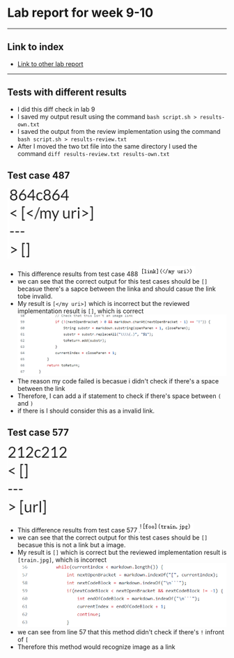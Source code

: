 # Lab report for week 9-10

---
## Link to index
* [Link to other lab report](https://2680991462.github.io/cse15l-lab-reports/index)

---
## Tests with different results
* I did this diff check in lab 9
* I saved my output result using the command `bash script.sh > results-own.txt`
* I saved the output from the review implementation using the command `bash script.sh > results-review.txt`
* After I moved the two txt file into the same directory I used the command `diff results-review.txt results-own.txt`


## Test case 487
![Image1](diff2.PNG)
* This difference results from test case 488
![Image1](result2.PNG)
* we can see that the correct output for this test cases should be `[]` becasue there's a sapce between the linka and should casue the link tobe invalid.
* My result is `[</my uri>]` which is incorrect but the reviewed implementation result is `[]`, which is correct
![Image1](code2.PNG)
* The reason my code failed is becasue i didn't check if there's a space between the link
* Therefore, I can add a if statement to check if there's space between `(` and `)` 
* if there is I should consider this as a invalid link.

## Test case 577
![Image1](diff1.PNG)
* This difference results from test case 577
![Image1](result1.PNG)
* we can see that the correct output for this test cases should be `[]` becasue this is not a link but a image.
* My result is `[]` which is correct but the reviewed implementation result is `[train.jpg]`, which is incorrect
![Image1](code1.PNG)
* we can see from line 57 that this method didn't check if there's `!` infront of `[` 
* Therefore this method would recognize image as a link 
